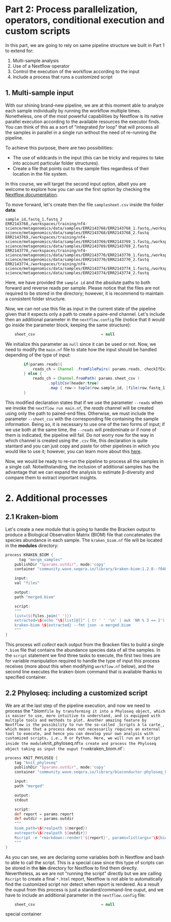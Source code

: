 # Part 2: Process parallelization, operators, conditional execution and custom scripts

In this part, we are going to rely on same pipeline structure we built in Part 1 to extend for: 

1. Multi-sample analysis
2. Use of a Nextflow operator 
3. Control the execution of the workflow according to the input
4. Include a process that runs a customized script

## 1. Multi-sample input

With our shining brand-new pipeline, we are at this moment able to analyze each sample individually by running the workflow multiple times. Nonetheless, one of the most powerful capabilities by Nextflow is its native parallel execution according to the available resources the executor finds. You can think of this as a sort of "integrated _for_ loop" that will process all the samples in parallel in a single run without the need of re-running the pipeline.

To achieve this purpose, there are two possibilities:

* The use of wildcards in the input (this can be tricky and requires to take into account particular folder structures).
* Create a file that points out to the sample files regardless of their location in the file system. 

In this course, we will target the second input option, albeit you are welcome to explore how you can use the first option by checking the [Nextflow documentation](https://www.nextflow.io/docs/latest/working-with-files.html).

To move forward, let's create then the file `samplesheet.csv` inside the folder **data**:

```csv title="data/samplesheet.csv" linenums="1"
sample_id,fastq_1,fastq_2
ERR2143768,/workspaces/training/nf4-science/metagenomics/data/samples/ERR2143768/ERR2143768_1.fastq,/workspaces/training/nf4-science/metagenomics/data/samples/ERR2143768/ERR2143768_2.fastq
ERR2143769,/workspaces/training/nf4-science/metagenomics/data/samples/ERR2143769/ERR2143769_1.fastq,/workspaces/training/nf4-science/metagenomics/data/samples/ERR2143769/ERR2143769_2.fastq
ERR2143770,/workspaces/training/nf4-science/metagenomics/data/samples/ERR2143770/ERR2143770_1.fastq,/workspaces/training/nf4-science/metagenomics/data/samples/ERR2143770/ERR2143770_2.fastq
ERR2143774,/workspaces/training/nf4-science/metagenomics/data/samples/ERR2143774/ERR2143774_1.fastq,/workspaces/training/nf4-science/metagenomics/data/samples/ERR2143774/ERR2143774_2.fastq
```

Here, we have provided the `sample id` and the absolute paths to both forward and reverse reads per sample. Please notice that the files are not required to be stored in the directory; however, it is recommend to maintain a consistent folder structure.

Now, we can not use this file as input in the current state of the pipeline given that it expects only a path to create a paire-end channel. Let's include then an additional parameter in the `nextflow.config` file (notice that it would go inside the parameter block, keeping the same structure):

```groovy title="nextflow.config" linenums="9"
    sheet_csv                             = null
```

We initialize this parameter as `null` since it can be used or not. Now, we need to modify the `main.nf` file to state how the input should be handled depending of the type of input:

```groovy title="main.nf" linenums="22"
	    if(params.reads){
		    reads_ch = Channel .fromFilePairs( params.reads, checkIfExists:true )
		} else {
		    reads_ch = Channel.fromPath( params.sheet_csv )
				   .splitCsv(header:true)
				   .map { row-> tuple(row.sample_id, [file(row.fastq_1), file(row.fastq_2)]) }
		}
```

This modified declaration states that if we use the parameter `--reads` when we invoke the `nextflow run main.nf`, the _reads_ channel will be created using only the path to paired-end files. Otherwise, we must include the parameter `--sheet_csv` with the corresponding file containing the sample information. Being so, it is necessary to use one of the two forms of input; if we use both at the same time, the `--reads` will predominate or if none of them is indicated, the pipeline will fail. Do not worry now for the way in which channel is created using the `.csv` file, this declaration is quite stantard and you can just copy and paste for other pipelines in which you would like to use it; however, you can learn more about this [here](https://nextflow-io.github.io/patterns/process-per-csv-record/).

Now, we would be ready to re-run the pipeline to process all the samples in a single call. Notwithstanding, the inclusion of additional samples has the advantage that we can expand the analysis to estimate β-diversity and compare them to extract important insights. 

# 2. Additional processes

## 2.1 Kraken-biom

Let's create a new module that is going to handle the Bracken output to produce a Biological Observation Matrix (BIOM) file that concatenates the species abundance in each sample. The `kraken_biom.nf` file will be located in the **modules** directory:

```groovy title="modules/kraken_biom.nf" linenums="1"
process KRAKEN_BIOM {
	  tag "merge_samples"
    publishDir "$params.outdir", mode:'copy'
    container "community.wave.seqera.io/library/kraken-biom:1.2.0--f040ab91c9691136"

    input:
    val "files"

    output:
    path "merged.biom"

    script:
    """
    list=(${files.join(' ')})
    extracted=\$(echo "\${list[@]}" | tr ' ' '\n' | awk 'NR % 3 == 2')
    kraken-biom \${extracted} --fmt json -o merged.biom
    """
}
```

This process will _collect_ each output from the Bracken files to build a single `*.biom` file that contains the abundance species data of all the samples. In the `script` statement we find three tasks to execute, the first two lines are for variable manipulation required to handle the type of input this process receives (more about this when modifying `workflow.nf` below), and the second line executes the kraken-biom command that is available thanks to specified container.

## 2.2 Phyloseq: including a customized script

We are at the last step of the pipeline execution, and now we need to process the *.biom` file by transforming it into a Phyloseq object, which is easier to use, more intuitive to understand, and is equipped with multiple tools and methods to plot. Another amazing feature by Nextflow is the possibility to run the so-called _Scripts à la carte_, which means that a process does not necessarily requires an external tool to execute, and hence you can develop your own analysis with customized scripts, i.e., R or Python. Here, we will run an R script inside the module `knit_phyloseq.nf` to create and process the Phyloseq object taking as input the ouput from `kraken_biom.nf`:

```groovy title="modules/kraken_biom.nf" linenums="1"
process KNIT_PHYLOSEQ {
	tag "knit_phyloseq"
    publishDir "$params.outdir", mode:'copy'
    container "community.wave.seqera.io/library/bioconductor-phyloseq_knit_r-base_r-ggplot2_r-rmdformats:6efceb52eb05eb44"

    input:
    path "merged"

    output:
    stdout

    script:
    def report = params.report
    def outdir = params.outdir
    """
    biom_path=\$(realpath ${merged})
    outreport=\$(realpath ${outdir})
    Rscript -e "rmarkdown::render('${report}', params=list(args='\${biom_path}'),output_file='\${outreport}/report.html')"
    """
}
```

As you can see, we are declaring some variables both in Nextflow and bash to able to call the script. This is a special case since this type of scripts can be stored in the **bin** directory for Nextflow to find them directly. Nevertheless, as we are not "running the script" directly but we are calling `Rscript` to create a final `*.html` report, Nextflow is not able to automatically find the customized script nor detect when report is rendered. As a result the ouput from this process is just a standard/command-line ouput, and we have to include an additional parameter in the `nextflow.config` file:

```groovy title="nextflow.config" linenums="9"
    sheet_csv                             = null
```

special container
